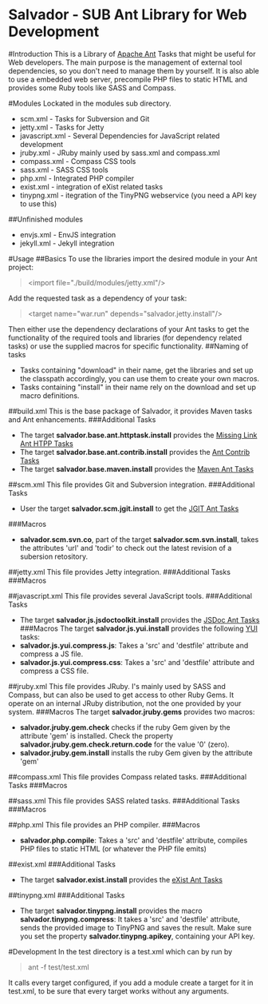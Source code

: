 Salvador - SUB Ant Library for Web Development
==============================================

#Introduction
This is a Library of [Apache Ant](http://ant.apache.org/) Tasks that might be useful for Web developers. The main purpose is the management of external tool dependencies, so you don't need to manage them by yourself. It is also able to use a embedded web server, precompile PHP files to static HTML and provides some Ruby tools like SASS and Compass.

#Modules
Lockated in the modules sub directory.
* scm.xml - Tasks for Subversion and Git
* jetty.xml - Tasks for Jetty
* javascript.xml - Several Dependencies for JavaScript related development
* jruby.xml - JRuby mainly used by sass.xml and compass.xml
* compass.xml - Compass CSS tools
* sass.xml - SASS CSS tools
* php.xml - Integrated PHP compiler
* exist.xml - integration of eXist related tasks
* tinypng.xml - itegration of the TinyPNG webservice (you need a API key to use this)

##Unfinished modules
* envjs.xml - EnvJS integration
* jekyll.xml - Jekyll integration

#Usage
##Basics
To use the libraries import the desired module in your Ant project:

>&lt;import file=&quot;./build/modules/jetty.xml&quot;/&gt; 

Add the requested task as a dependency of your task:
>  &lt;target name=&quot;war.run&quot; depends=&quot;salvador.jetty.install&quot;/&gt;

Then either use the dependency declarations of your Ant tasks to get the functionality of the required tools and libraries (for dependency related tasks) or use the supplied macros for specific functionality.
##Naming of tasks
* Tasks containing "download" in their name, get the libraries and set up the classpath accordingly, you can use them to create your own macros.
* Tasks containing "install" in their name rely on the download and set up macro definitions.

##build.xml
This is the base package of Salvador, it provides Maven tasks and Ant enhancements.
###Additional Tasks
* The target **salvador.base.ant.httptask.install** provides the [Missing Link Ant HTPP Tasks](http://code.google.com/p/missing-link/)
* The target **salvador.base.ant.contrib.install** provides the [Ant Contrib Tasks](http://ant-contrib.sourceforge.net/)
* The target **salvador.base.maven.install** provides the [Maven Ant Tasks](http://maven.apache.org/ant-tasks/)

##scm.xml
This file provides Git and Subversion integration.
###Additional Tasks
* User the target **salvador.scm.jgit.install** to get the [JGIT Ant Tasks](http://wiki.eclipse.org/JGit/User_Guide#Ant_Tasks)

###Macros
* **salvador.scm.svn.co**, part of the target  **salvador.scm.svn.install**, takes the attributes 'url' and 'todir' to check out the latest revision of a subersion retository.

##jetty.xml
This file provides Jetty integration.
###Additional Tasks
###Macros

##javascript.xml
This file provides several JavaScript tools.
###Additional Tasks
* The target **salvador.js.jsdoctoolkit.install** provides the [JSDoc Ant Tasks](https://github.com/ironsidevsquincy/jsdoc-toolkit-ant-task)
###Macros
The target **salvador.js.yui.install** provides the following [YUI](http://yuilibrary.com/) tasks: 
* **salvador.js.yui.compress.js**: Takes a 'src' and 'destfile' attribute and compress a JS file.
* **salvador.js.yui.compress.css**: Takes a 'src' and 'destfile' attribute and compress a CSS file.

##jruby.xml
This file provides JRuby. I's mainly used by SASS and Compass, but can also be used to get access to other Ruby Gems. It operate on an internal JRuby distribution, not the one provided by your system.
###Macros
The target **salvador.jruby.gems** provides two macros:
* **salvador.jruby.gem.check** checks if the ruby Gem given by the attribute 'gem' is installed. Check the property **salvador.jruby.gem.check.return.code** for the value '0' (zero).
* **salvador.jruby.gem.install** installs the ruby Gem given by the attribute 'gem'

##compass.xml
This file provides Compass related tasks.
###Additional Tasks
###Macros

##sass.xml
This file provides SASS related tasks.
###Additional Tasks
###Macros

##php.xml
This file provides an PHP compiler.
###Macros
* **salvador.php.compile**: Takes a 'src' and 'destfile' attribute, compiles PHP files to static HTML (or whatever the PHP file emits)

##exist.xml
###Additional Tasks
* The target **salvador.exist.install** provides the [eXist Ant Tasks](http://www.exist-db.org/exist/apps/doc/ant-tasks.xml) 

##tinypng.xml
###Additional Tasks
* The target **salvador.tinypng.install** provides the macro **salvador.tinypng.compress**: It takes a 'src' and 'destfile' attribute, sends the provided image to TinyPNG and saves the result. Make sure you set the property **salvador.tinypng.apikey**, containing your API key.

#Development
In the test directory is a test.xml which can by run by
>ant -f test/test.xml

It calls every target configured, if you add a module create a target for it in test.xml, to be sure that every target works without any arguments. 